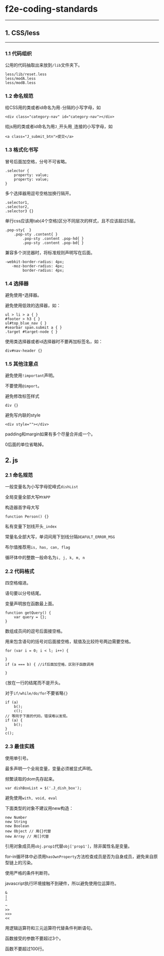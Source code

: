 # f2e-coding-standards
***
## 1. CSS/less
***
### 1.1 代码组织
公用的代码抽取出来放到```/lib```文件夹下。

    less/lib/reset.less
    less/modA.less
    less/modB.less
### 1.2 命名规范
给CSS用的类或者id命名为用```-```分隔的小写字母，如

    <div class="category-nav" id="category-nav"></div>
给js用的类或者id命名为用```J_```开头用```_```连接的小写字母，如

    <a class="J_submit_btn">提交</a>

### 1.3 格式化书写
冒号后面加空格，分号不可省略。

    .selector { 
        property: value;
        property: value; 
    }
多个选择器用逗号空格加换行隔开。

    .selector1, 
    .selector2, 
    .selector3 {}
单行css应该用tab(4个空格)区分不同层次的样式，且不应该超过5层。

    .pop-sty{  }
        .pop-sty .content{ }
            .pop-sty .content .pop-hd{ }
            .pop-sty .content .pop-bd{ }
兼容多个浏览器时，将标准规则声明写在后面。

    -webkit-border-radius: 4px;
       -moz-border-radius: 4px;
            border-radius: 4px;
    
### 1.4 选择器
避免使用```*```选择器。

避免使用低效的选择器，如：

    ul > li > a { }
    #footer > h3 { }
    ul#top_blue_nav { }
    #searbar span.submit a { }
    .target #target-node { }
使用类选择器或者id选择器时不要再加标签名，如：

    div#nav-header {}
### 1.5 其他注意点
避免使用```!important```声明。

不要使用```@import```。

避免修改标签样式

    div {}
避免写内联的style

    <div style=""></div>
padding和margin如果有多个尽量合并成一个。

0后面的单位省略掉。
    
## 2. js
### 2.1 命名规范
一般变量名为小写字母驼峰式```dishList```

全局变量全部大写```MYAPP```

构造器首字母大写
    
    function Person() {}
私有变量下划线开头```_index```

常量名全部大写，单词间用下划线分隔```DEAFULT_ERROR_MSG```

布尔值推荐用```is, has, can, flag```

循环体中的整数一般命名为```i, j, k, m, n```
### 2.2 代码格式
四空格缩进。

语句要以分号结尾。

变量声明放在函数最上面。

    function getQuery() {
        var query = {};
    }
数组成员间的逗号后面接空格。
    
用来包含语句的括号对后面接空格，赋值及比较符号两边需要空格。
    
    for (var i = 0; i < l; i++) { 
        
    } 
    if (a === b) { //if后面加空格，区别于函数调用
        
    }
```{```放在一行的结尾而不是开头。

对于```if/while/do/for```不要省略```{}```
    
    if (a) 
        b();
        c();
    // 等同于下面的代码，错误难以发现。
    if (a) {
        b();
    }
    c();
### 2.3 最佳实践
使用单引号。

最多声明一个全局变量，变量必须被显式声明。

频繁读取的dom先存起来。

    var dishBoxList = $('.J_dish_box');
避免使用```with, void, eval```

下面类型的对象不建议用new构造：

    new Number
    new String
    new Boolean
    new Object // 用{}代替
    new Array // 用[]代替
    
引用对象成员用```obj.prop1```代替```obj['prop1']```，除非属性名是变量。

for-in循环体中必须用```hasOwnProperty```方法检查成员是否为自身成员，避免来自原型链上的污染。

使用严格的条件判断符。

javascript执行环境接触不到硬件，所以避免使用位运算符。

    &
    |
    ^
    ~
    >>
    >>>
    <<
用逻辑运算符和三元运算符代替条件判断语句。

函数接受的参数不要超过3个。

函数不要超过100行。
